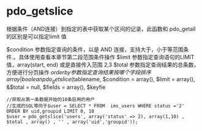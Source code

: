 # pdo_getslice
根据条件（AND连接）到指定的表中获取某个区间的记录，此函数和 pdo_getall 的区别是可以指定limit 值

$condition 参数指定查询的条件，以是 AND 连接，支持大于，小于等范围条件.。具体使用查看本章节第二段范围条件操作
$limit 参数指定查询语句的LIMIT值，array(start, end) 或是直接传入范围 2,3
$total 参数指定查询结果的总条数，方便进行分页操作
$orderby 参数指定查询结果按哪个字段排序
array | boolean pdo_getslice($tablename, $condition = array(), $limit = array(), &$total = null, $fields = array(), $keyfie
```
//获取从第一条数据开始的10条启用的用户
//生成的SQL等同于$user = SELECT * FROM  ims_users WHERE status ='2' ORDER BY uid,groupid LIMIT 0, 10
$user = pdo_getslice('users', array('status' => 2), array(1,10) , $total , array() , '' , array('uid','groupid'));

```
